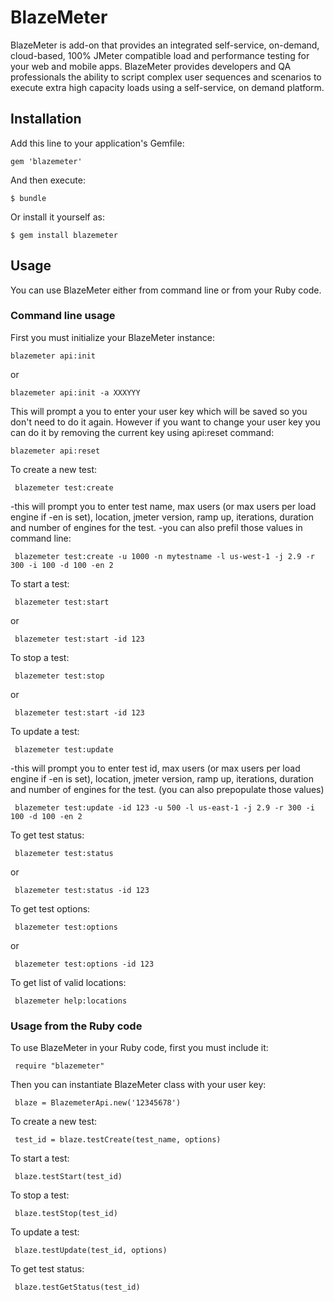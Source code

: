# BlazeMeter

BlazeMeter is add-on that provides an integrated self-service, on-demand, cloud-based, 100% JMeter 
compatible load and performance testing for your web and mobile apps. BlazeMeter provides developers 
and QA professionals the ability to script complex user sequences and scenarios to execute extra high 
capacity loads using a self-service, on demand platform.

## Installation

Add this line to your application's Gemfile:

    gem 'blazemeter'

And then execute:

    $ bundle

Or install it yourself as:

    $ gem install blazemeter

## Usage

You can use BlazeMeter either from command line or from your Ruby code. 

### Command line usage

First you must initialize your BlazeMeter instance:

    blazemeter api:init
	
or
	
	blazemeter api:init -a XXXYYY

This will prompt a you to enter your user key which will be saved so you don't need to do it again.
However if you want to change your user key you can do it by removing the current key using api:reset command:

    blazemeter api:reset

To create a new test:

     blazemeter test:create
	 
-this will prompt you to enter test name, max users (or max users per load engine if -en is set), location, jmeter version, ramp up, iterations, duration and number of engines for the test.
-you can also prefil those values in command line:

     blazemeter test:create -u 1000 -n mytestname -l us-west-1 -j 2.9 -r 300 -i 100 -d 100 -en 2

To start a test:

     blazemeter test:start
	 
or

     blazemeter test:start -id 123

To stop a test:

     blazemeter test:stop
	 
or

     blazemeter test:start -id 123

To update a test:

     blazemeter test:update
	 
-this will prompt you to enter test id, max users (or max users per load engine if -en is set), location, jmeter version, ramp up, iterations, duration and number of engines for the test.
(you can also prepopulate those values)

     blazemeter test:update -id 123 -u 500 -l us-east-1 -j 2.9 -r 300 -i 100 -d 100 -en 2
	 
To get test status:

     blazemeter test:status
	 
or

     blazemeter test:status -id 123
	 
To get test options:

     blazemeter test:options
	 
or

     blazemeter test:options -id 123	 

To get list of valid locations:

     blazemeter help:locations

### Usage from the Ruby code

To use BlazeMeter in your Ruby code, first you must include it:

     require "blazemeter"

Then you can instantiate BlazeMeter class with your user key:

     blaze = BlazemeterApi.new('12345678')

To create a new test:

     test_id = blaze.testCreate(test_name, options)

To start a test:

     blaze.testStart(test_id)

To stop a test:

     blaze.testStop(test_id)

To update a test:

     blaze.testUpdate(test_id, options)

To get test status:

     blaze.testGetStatus(test_id)

